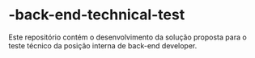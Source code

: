 # -back-end-technical-test
Este repositório contém o desenvolvimento da solução proposta para o teste técnico da posição interna de back-end developer.
